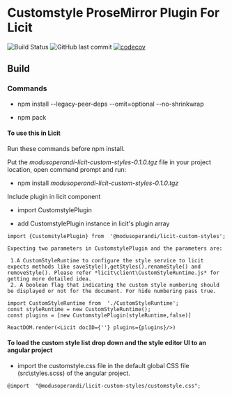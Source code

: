 # Customstyle ProseMirror Plugin For Licit

![Build Status](https://github.com/MO-Movia/licit-plugin-contrib-styles/workflows/build/badge.svg?branch=master)
![GitHub last commit](https://img.shields.io/github/last-commit/MO-Movia/licit-plugin-contrib-styles)
[![codecov](https://codecov.io/gh/MO-Movia/licit-plugin-contrib-styles/branch/master/graph/badge.svg?token=NATCWSTFE6)](https://codecov.io/gh/MO-Movia/licit-plugin-contrib-styles)

## Build

### Commands

- npm install --legacy-peer-deps --omit=optional --no-shrinkwrap

- npm pack

#### To use this in Licit

Run these commands before npm install.

Put the _modusoperandi-licit-custom-styles-0.1.0.tgz_ file in your project location, open command prompt and run:

- npm install _modusoperandi-licit-custom-styles-0.1.0.tgz_

Include plugin in licit component

- import CustomstylePlugin

- add CustomstylePlugin instance in licit's plugin array

```
import {CustomstylePlugin} from  '@modusoperandi/licit-custom-styles';

Expecting two parameters in CustomstylePlugin and the parameters are:

 1.A CustomStyleRuntime to configure the style service to licit expects methods like saveStyle(),getStyles(),renameStyle() and removeStyle(). Please refer *licit\client\CustomStyleRuntime.js* for getting more detailed idea.
 2. A boolean flag that indicating the custom style numbering should be displayed or not for the document. For hide numbering pass true.

import CustomStyleRuntime from  './CustomStyleRuntime';
const styleRuntime = new CustomStyleRuntime();
const plugins = [new CustomstylePlugin(styleRuntime,false)]

ReactDOM.render(<Licit docID={''} plugins={plugins}/>)
```

#### To load the custom style list drop down and the style editor UI to an angular project

- import the customstyle.css file in the default global CSS file (src\styles.scss) of the angular project.

```
@import  "@modusoperandi/licit-custom-styles/customstyle.css";
```
